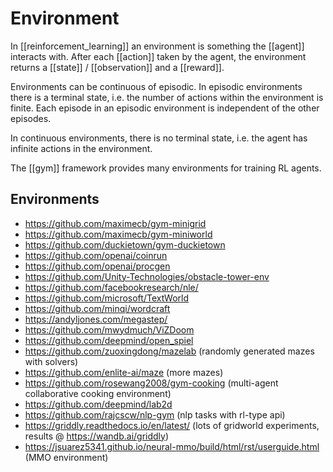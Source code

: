 # Environment

In [[reinforcement_learning]] an environment is something the [[agent]] interacts with. After each [[action]] taken by the agent, the environment returns a [[state]] / [[observation]] and a [[reward]].

Environments can be continuous of episodic. In episodic environments there is a terminal state, i.e. the number of actions within the environment is finite. Each episode in an episodic environment is independent of the other episodes.

In continuous environments, there is no terminal state, i.e. the agent has infinite actions in the environment.

The [[gym]] framework provides many environments for training RL agents.

## Environments

- https://github.com/maximecb/gym-minigrid
- https://github.com/maximecb/gym-miniworld
- https://github.com/duckietown/gym-duckietown
- https://github.com/openai/coinrun
- https://github.com/openai/procgen
- https://github.com/Unity-Technologies/obstacle-tower-env
- https://github.com/facebookresearch/nle/
- https://github.com/microsoft/TextWorld
- https://github.com/minqi/wordcraft
- https://andyljones.com/megastep/
- https://github.com/mwydmuch/ViZDoom
- https://github.com/deepmind/open_spiel
- https://github.com/zuoxingdong/mazelab (randomly generated mazes with solvers)
- https://github.com/enlite-ai/maze (more mazes)
- https://github.com/rosewang2008/gym-cooking (multi-agent collaborative cooking environment)
- https://github.com/deepmind/lab2d
- https://github.com/rajcscw/nlp-gym (nlp tasks with rl-type api)
- https://griddly.readthedocs.io/en/latest/ (lots of gridworld experiments, results @ https://wandb.ai/griddly)
- https://jsuarez5341.github.io/neural-mmo/build/html/rst/userguide.html (MMO environment)
